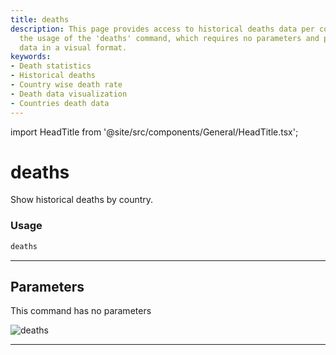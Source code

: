 ```yaml
---
title: deaths
description: This page provides access to historical deaths data per country. It explains
  the usage of the 'deaths' command, which requires no parameters and presents the
  data in a visual format.
keywords:
- Death statistics
- Historical deaths
- Country wise death rate
- Death data visualization
- Countries death data
---
```


import HeadTitle from '@site/src/components/General/HeadTitle.tsx';

<HeadTitle title="deaths - Covid - Alt - Reference | OpenBB Terminal Docs" />

# deaths

Show historical deaths by country.

### Usage

```python
deaths
```

---

## Parameters

This command has no parameters


![deaths](https://user-images.githubusercontent.com/46355364/153897766-73a8e2ee-c4e6-40d3-a65d-8b116efdacfa.png)

---
